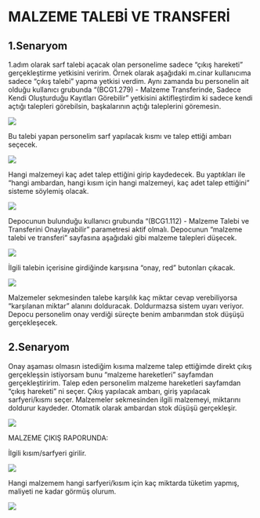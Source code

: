# MALZEME TALEBİ VE TRANSFERİ

## 1.Senaryom

1.adım olarak sarf talebi açacak olan personelime sadece “çıkış hareketi” gerçekleştirme yetkisini veririm. Örnek olarak aşağıdaki m.cinar kullanıcıma sadece “çıkış talebi” yapma yetkisi verdim. Aynı zamanda bu personelin ait olduğu kullanıcı grubunda “(BCG1.279) - Malzeme Transferinde, Sadece Kendi Oluşturduğu Kayıtları Görebilir” yetkisini aktifleştirdim ki sadece kendi açtığı talepleri görebilsin, başkalarının açtığı taleplerini göremesin.

![](https://docsbimser.blob.core.windows.net/imagecontainer/MALZEME%20TALEBİ%20VE%20TRANSFERİ1.png-2417ea0f-adfe-4445-9a5f-79d2160b0cd8.png)

Bu talebi yapan personelim sarf yapılacak kısmı ve talep ettiği ambarı seçecek.

![](https://docsbimser.blob.core.windows.net/imagecontainer/MALZEME%20TALEBİ%20VE%20TRANSFERİ2.png-0a8227f4-e586-46bf-aaf1-38fb3b150559.png)

Hangi malzemeyi kaç adet talep ettiğini girip kaydedecek. Bu yaptıkları ile “hangi ambardan, hangi kısım için hangi malzemeyi, kaç adet talep ettiğini” sisteme söylemiş olacak. 

![](https://docsbimser.blob.core.windows.net/imagecontainer/MALZEME%20TALEBİ%20VE%20TRANSFERİ3.png-e69072c0-a4c2-4cd8-ad29-56fdeb19a461.png)

Depocunun bulunduğu kullanıcı grubunda “(BCG1.112) - Malzeme Talebi ve Transferini Onaylayabilir” parametresi aktif olmalı.  Depocunun “malzeme talebi ve transferi” sayfasına aşağıdaki gibi malzeme talepleri düşecek.

![](https://docsbimser.blob.core.windows.net/imagecontainer/MALZEME%20TALEBİ%20VE%20TRANSFERİ4.png-f6907475-d108-4dec-b6da-c0b954ea74d6.png)

İlgili talebin içerisine girdiğinde karşısına “onay, red” butonları çıkacak.

![](https://docsbimser.blob.core.windows.net/imagecontainer/MALZEME%20TALEBİ%20VE%20TRANSFERİ5.png-65fb1938-0482-4155-806b-8d04e6164cb0.png)

Malzemeler sekmesinden talebe karşılık kaç miktar cevap verebiliyorsa “karşılanan miktar” alanını dolduracak. Doldurmazsa sistem uyarı veriyor. Depocu personelim onay verdiği süreçte benim ambarımdan stok düşüşü gerçekleşecek. 

## 2.Senaryom

Onay aşaması olmasın istediğim kısıma malzeme talep ettiğimde direkt çıkış gerçekleşsin istiyorsam bunu “malzeme hareketleri” sayfamdan gerçekleştiririm. Talep eden personelim malzeme hareketleri sayfamdan “çıkış hareketi” ni seçer. Çıkış yapılacak ambarı, giriş yapılacak sarfyeri/kısmı seçer. Malzemeler sekmesinden ilgili malzemeyi, miktarını doldurur kaydeder. Otomatik olarak ambardan stok düşüşü gerçekleşir. 

![](https://docsbimser.blob.core.windows.net/imagecontainer/MALZEME%20TALEBİ%20VE%20TRANSFERİ6.png-80b3de57-11b8-46cb-87e9-008b68d66624.png)

MALZEME ÇIKIŞ RAPORUNDA: 

İlgili kısım/sarfyeri girilir. 

![](https://docsbimser.blob.core.windows.net/imagecontainer/MALZEME%20TALEBİ%20VE%20TRANSFERİ7.png-6ca276bf-8a3c-48d1-946f-af5e68d62707.png)

Hangi malzemem hangi sarfyeri/kısım için kaç miktarda tüketim yapmış, maliyeti ne kadar görmüş olurum.

![](https://docsbimser.blob.core.windows.net/imagecontainer/MALZEME%20TALEBİ%20VE%20TRANSFERİ8.png-841f4166-e6c3-420a-bf02-f76ed884bcd5.png)

